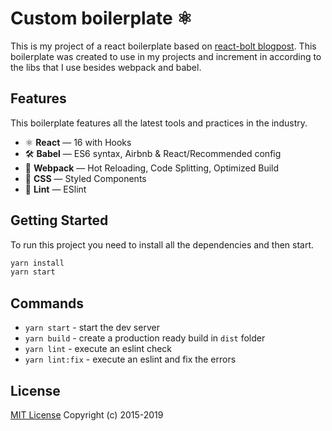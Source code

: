 # Custom boilerplate ⚛️

This is my project of a react boilerplate based on [react-bolt blogpost](https://dev.to/leonardomso/a-complete-react-boilerplate-tutorialfrom-zero-to-hero-jig). This boilerplate was created to use in my projects and increment in according to the libs that I use besides webpack and babel.

## Features

This boilerplate features all the latest tools and practices in the industry.

- ⚛ **React** — 16 with Hooks
- 🛠 **Babel** — ES6 syntax, Airbnb & React/Recommended config
- 🚀 **Webpack**  — Hot Reloading, Code Splitting, Optimized Build
- 💅 **CSS** — Styled Components
- 💖  **Lint** — ESlint

## Getting Started

To run this project you need to install all the dependencies and then start.

```sh
yarn install
yarn start
```

## Commands

- `yarn start` - start the dev server
- `yarn build` - create a production ready build in `dist` folder
- `yarn lint` - execute an eslint check
- `yarn lint:fix` - execute an eslint and fix the errors

## License
[MIT License](LICENSE.md) Copyright (c) 2015-2019